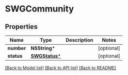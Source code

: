 # SWGCommunity

## Properties
Name | Type | Description | Notes
------------ | ------------- | ------------- | -------------
**number** | **NSString*** |  | [optional] 
**status** | [**SWGStatus***](SWGStatus.md) |  | [optional] 

[[Back to Model list]](../README.md#documentation-for-models) [[Back to API list]](../README.md#documentation-for-api-endpoints) [[Back to README]](../README.md)



